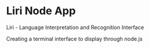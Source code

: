 # Liri Node App
Liri - Language Interpretation and Recognition Interface

Creating a terminal interface to display through node.js
